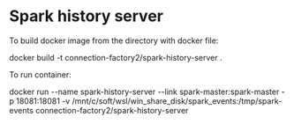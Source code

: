 # Spark history server

To build docker image from the directory with docker file:

docker build -t connection-factory2/spark-history-server .

To run container: 

docker run --name spark-history-server --link spark-master:spark-master -p 18081:18081 -v /mnt/c/soft/wsl/win_share_disk/spark_events:/tmp/spark-events connection-factory2/spark-history-server
